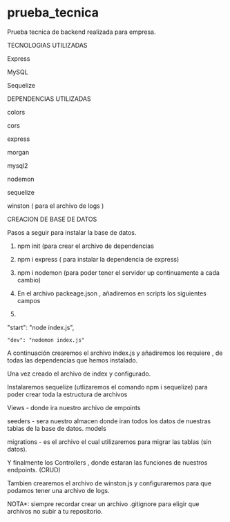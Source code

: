# prueba_tecnica

Prueba tecnica de backend realizada para empresa.

TECNOLOGIAS UTILIZADAS

Express

MySQL

Sequelize

DEPENDENCIAS UTILIZADAS

colors

cors

express

morgan

mysql2

nodemon

sequelize

winston ( para el archivo de logs )

CREACION DE BASE DE DATOS

Pasos a seguir para instalar la base de datos.

1. npm init (para crear el archivo de dependencias

2. npm i express ( para instalar la dependencia de express)

3. npm i nodemon (para poder tener el servidor up continuamente a cada cambio)

4. En el archivo packeage.json , añadiremos en scripts los siguientes campos
5. 
  "start": "node index.js",
  
    "dev": "nodemon index.js"
    
A continuación crearemos el archivo index.js y añadiremos los requiere , de todas las dependencias que hemos instalado.

Una vez creado el archivo de index y configurado.

Instalaremos sequelize (utlizaremos el comando npm i sequelize) para poder crear toda la estructura de archivos

Views - donde ira nuestro archivo de empoints

seeders - sera nuestro almacen donde iran todos los datos de nuestras tablas de la base de datos.
models

migrations - es el archivo el cual utilizaremos para migrar las tablas (sin datos).

Y finalmente los Controllers , donde estaran las funciones de nuestros endpoints. (CRUD)


Tambien crearemos el archivo de winston.js y configuraremos para que podamos tener una archivo de logs.

NOTA*: siempre recordar crear un archivo .gitignore para eligir que archivos no subir a tu repositorio.







